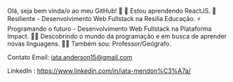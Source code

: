 Olá, seja bem vinda/o ao meu GitHub! 👋
🌱 Estou aprendendo ReactJS.
💛 Resiliente - Desenvolvimento Web Fullstack na Resilia Educação.
⚡ Programando o futuro - Desenvolvimento Web Fullstack na Plataforma Impact. 
👩‍💻 Descobrindo o mundo da programação e em busca de aprender novas linguagens.
👩‍🎓 Também sou: Professor/Geógrafo.

Contato
Email:  iata.anderson15@gmail.com

LinkedIn : https://www.linkedin.com/in/iata-mendon%C3%A7a/
<!--
**IataAnderson/IataAnderson** is a ✨ _special_ ✨ repository because its `README.md` (this file) appears on your GitHub profile.

Here are some ideas to get you started:

- 🔭 I’m currently working on ...
- 🌱 I’m currently learning ...
- 👯 I’m looking to collaborate on ...
- 🤔 I’m looking for help with ...
- 💬 Ask me about ...
- 📫 How to reach me: ...
- 😄 Pronouns: ...
- ⚡ Fun fact: ...
-->
